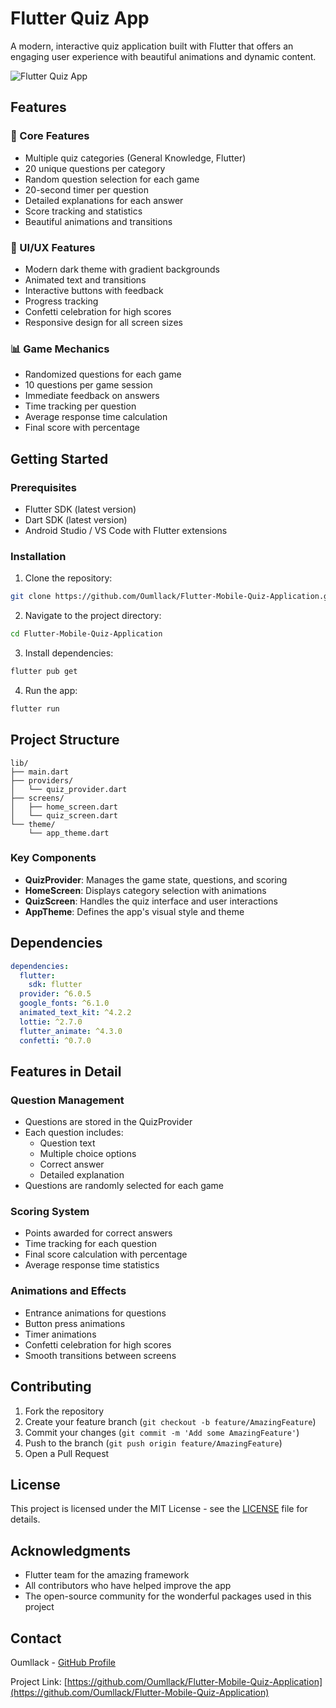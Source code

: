 # Flutter Quiz App

A modern, interactive quiz application built with Flutter that offers an engaging user experience with beautiful animations and dynamic content.

![Flutter Quiz App](assets/images/app_preview.png)

## Features

### 🎯 Core Features
- Multiple quiz categories (General Knowledge, Flutter)
- 20 unique questions per category
- Random question selection for each game
- 20-second timer per question
- Detailed explanations for each answer
- Score tracking and statistics
- Beautiful animations and transitions

### 🎨 UI/UX Features
- Modern dark theme with gradient backgrounds
- Animated text and transitions
- Interactive buttons with feedback
- Progress tracking
- Confetti celebration for high scores
- Responsive design for all screen sizes

### 📊 Game Mechanics
- Randomized questions for each game
- 10 questions per game session
- Immediate feedback on answers
- Time tracking per question
- Average response time calculation
- Final score with percentage

## Getting Started

### Prerequisites
- Flutter SDK (latest version)
- Dart SDK (latest version)
- Android Studio / VS Code with Flutter extensions

### Installation

1. Clone the repository:
```bash
git clone https://github.com/Oumllack/Flutter-Mobile-Quiz-Application.git
```

2. Navigate to the project directory:
```bash
cd Flutter-Mobile-Quiz-Application
```

3. Install dependencies:
```bash
flutter pub get
```

4. Run the app:
```bash
flutter run
```

## Project Structure

```
lib/
├── main.dart
├── providers/
│   └── quiz_provider.dart
├── screens/
│   ├── home_screen.dart
│   └── quiz_screen.dart
└── theme/
    └── app_theme.dart
```

### Key Components

- **QuizProvider**: Manages the game state, questions, and scoring
- **HomeScreen**: Displays category selection with animations
- **QuizScreen**: Handles the quiz interface and user interactions
- **AppTheme**: Defines the app's visual style and theme

## Dependencies

```yaml
dependencies:
  flutter:
    sdk: flutter
  provider: ^6.0.5
  google_fonts: ^6.1.0
  animated_text_kit: ^4.2.2
  lottie: ^2.7.0
  flutter_animate: ^4.3.0
  confetti: ^0.7.0
```

## Features in Detail

### Question Management
- Questions are stored in the QuizProvider
- Each question includes:
  - Question text
  - Multiple choice options
  - Correct answer
  - Detailed explanation
- Questions are randomly selected for each game

### Scoring System
- Points awarded for correct answers
- Time tracking for each question
- Final score calculation with percentage
- Average response time statistics

### Animations and Effects
- Entrance animations for questions
- Button press animations
- Timer animations
- Confetti celebration for high scores
- Smooth transitions between screens

## Contributing

1. Fork the repository
2. Create your feature branch (`git checkout -b feature/AmazingFeature`)
3. Commit your changes (`git commit -m 'Add some AmazingFeature'`)
4. Push to the branch (`git push origin feature/AmazingFeature`)
5. Open a Pull Request

## License

This project is licensed under the MIT License - see the [LICENSE](LICENSE) file for details.

## Acknowledgments

- Flutter team for the amazing framework
- All contributors who have helped improve the app
- The open-source community for the wonderful packages used in this project

## Contact

Oumllack - [GitHub Profile](https://github.com/Oumllack)

Project Link: [https://github.com/Oumllack/Flutter-Mobile-Quiz-Application](https://github.com/Oumllack/Flutter-Mobile-Quiz-Application)
